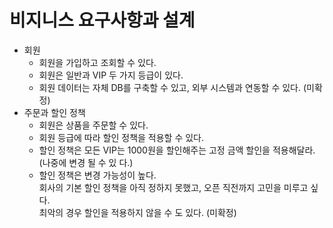 # 비지니스 요구사항과 설계

* 회원
  * 회원을 가입하고 조회할 수 있다.
  * 회원은 일반과 VIP 두 가지 등급이 있다.
  * 회원 데이터는 자체 DB를 구축할 수 있고, 외부 시스템과 연동할 수 있다. (미확정)
* 주문과 할인 정책
  * 회원은 상품을 주문할 수 있다.
  * 회원 등급에 따라 할인 정책을 적용할 수 있다.
  * 할인 정책은 모든 VIP는 1000원을 할인해주는 고정 금액 할인을 적용해달라.  
    (나중에 변경 될 수 있 다.)
  * 할인 정책은 변경 가능성이 높다.  
    회사의 기본 할인 정책을 아직 정하지 못했고, 오픈 직전까지 고민을 미루고 싶다.  
    최악의 경우 할인을 적용하지 않을 수 도 있다. (미확정)
    
